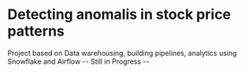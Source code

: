 # Detecting anomalis in stock price patterns
Project based on Data warehousing, building pipelines, analytics using Snowflake and Airflow
-- Still in Progress --
